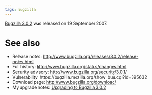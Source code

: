 ```yaml
---
tags: bugzilla
---
```


[Bugzilla 3.0.2](/wiki/Bugzilla_3.0.2) was released on 19 September 2007.

# See also

-   Release notes: <http://www.bugzilla.org/releases/3.0.2/release-notes.html>
-   Full history: <http://www.bugzilla.org/status/changes.html>
-   Security advisory: <http://www.bugzilla.org/security/3.0.1/>
-   Vulnerability: <https://bugzilla.mozilla.org/show_bug.cgi?id=395632>
-   Download page: <http://www.bugzilla.org/download/>
-   My upgrade notes: [Upgrading to Bugzilla 3.0.2](/wiki/Upgrading_to_Bugzilla_3.0.2)

